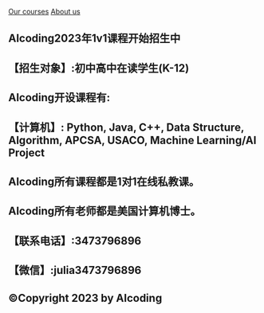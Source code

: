[Our courses](course.md) [About us](about.md)

##  AIcoding2023年1v1课程开始招生中
## 【招生对象】:初中高中在读学生(K-12)

## AIcoding开设课程有:
## 【计算机】: Python, Java, C++, Data Structure, Algorithm, APCSA, USACO, Machine Learning/AI Project
## AIcoding所有课程都是1对1在线私教课。
## AIcoding所有老师都是美国计算机博士。


## 【联系电话】:3473796896
## 【微信】:julia3473796896
## ©Copyright 2023 by AIcoding
